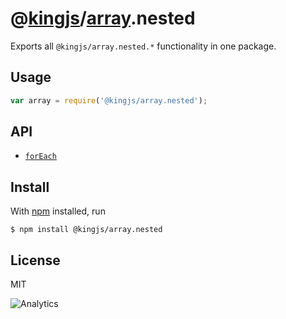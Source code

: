 # @[kingjs](https://www.npmjs.com/package/kingjs)/[array](https://www.npmjs.com/package/@kingjs/array).nested
Exports all `@kingjs/array.nested.*` functionality in one package.
## Usage
```js
var array = require('@kingjs/array.nested');
```
## API
- [`forEach`][for-each]
## Install
With [npm](https://npmjs.org/) installed, run
```
$ npm install @kingjs/array.nested
```
## License
MIT

![Analytics](https://analytics.kingjs.net/array.nested)

  [for-each]: https://www.npmjs.com/package/@kingjs/array.nested.for-each